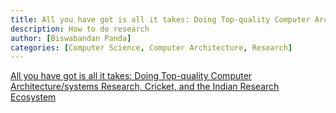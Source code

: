 ```yaml
---
title: All you have got is all it takes: Doing Top-quality Computer Architecture/systems Research, Cricket, and the Indian Research Ecosystem
description: How to do research
author: [Biswabandan Panda]
categories: [Computer Science, Computer Architecture, Research]
---
```


[All you have got is all it takes: Doing Top-quality Computer Architecture/systems Research, Cricket, and the Indian Research Ecosystem](https://biswabandan.medium.com/all-you-have-got-is-all-it-takes-doing-top-quality-computer-architecture-systems-research-2573dc3bda02)
